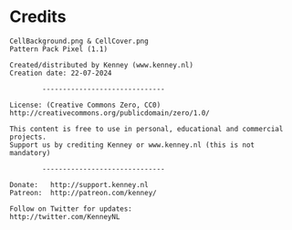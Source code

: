 # Credits

    CellBackground.png & CellCover.png
    Pattern Pack Pixel (1.1)

    Created/distributed by Kenney (www.kenney.nl)
    Creation date: 22-07-2024

    		------------------------------

    License: (Creative Commons Zero, CC0)
    http://creativecommons.org/publicdomain/zero/1.0/

    This content is free to use in personal, educational and commercial projects.
    Support us by crediting Kenney or www.kenney.nl (this is not mandatory)

    		------------------------------

    Donate:   http://support.kenney.nl
    Patreon:  http://patreon.com/kenney/

    Follow on Twitter for updates:
    http://twitter.com/KenneyNL
